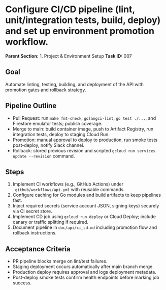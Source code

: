 # Configure CI/CD pipeline (lint, unit/integration tests, build, deploy) and set up environment promotion workflow.

**Parent Section:** 1. Project & Environment Setup
**Task ID:** 007

## Goal
Automate linting, testing, building, and deployment of the API with promotion gates and rollback strategy.

## Pipeline Outline
- Pull Request: run `make fmt-check`, `golangci-lint`, `go test ./...`, and Firestore emulator tests; publish coverage.
- Merge to main: build container image, push to Artifact Registry, run integration tests, deploy to staging Cloud Run.
- Promotion: manual approval to deploy to production, run smoke tests post-deploy, notify Slack channel.
- Rollback: stored previous revision and scripted `gcloud run services update --revision` command.

## Steps
1. Implement CI workflows (e.g., GitHub Actions) under `.github/workflows/api.yml` with reusable commands.
2. Configure caching for Go modules and build artifacts to keep pipelines fast.
3. Inject required secrets (service account JSON, signing keys) securely via CI secret store.
4. Implement CD job using `gcloud run deploy` or Cloud Deploy; include canary or traffic splitting if required.
5. Document pipeline in `doc/api/ci_cd.md` including promotion flow and rollback instructions.

## Acceptance Criteria
- PR pipeline blocks merge on lint/test failures.
- Staging deployment occurs automatically after main branch merge.
- Production deploy requires approval and logs deployment metadata.
- Post-deploy smoke tests confirm health endpoints before marking job success.
